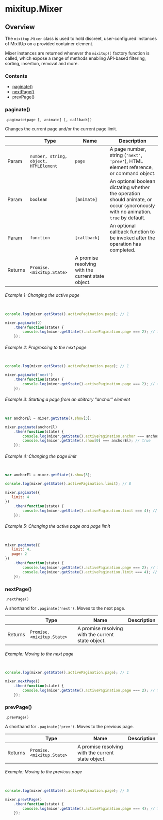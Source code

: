 # mixitup.Mixer

## Overview

The `mixitup.Mixer` class is used to hold discreet, user-configured
instances of MixItUp on a provided container element.

Mixer instances are returned whenever the `mixitup()` factory function is called,
which expose a range of methods enabling API-based filtering, sorting,
insertion, removal and more.

### Contents

- [paginate()](#paginate)
- [nextPage()](#nextPage)
- [prevPage()](#prevPage)


<h3 id="paginate">paginate()</h3>


`.paginate(page [, animate] [, callback])`

Changes the current page and/or the current page limit.

|   |Type | Name | Description
|---|--- | --- | ---
|Param   |`number, string, object, HTMLElement` | `page` | A page number, string (`'next'`, `'prev'`), HTML element reference, or command object.
|Param   |`boolean` | `[animate]` | An optional boolean dictating whether the operation should animate, or occur syncronously with no animation. `true` by default.
|Param   |`function` | `[callback]` | An optional callback function to be invoked after the operation has completed.
|Returns |`Promise.<mixitup.State>` | A promise resolving with the current state object.


###### Example 1: Changing the active page

```js

console.log(mixer.getState().activePagination.page); // 1

mixer.paginate(2)
    .then(function(state) {
        console.log(mixer.getState().activePagination.page === 2); // true
    });
```
###### Example 2: Progressing to the next page

```js

console.log(mixer.getState().activePagination.page); // 1

mixer.paginate('next')
    .then(function(state) {
        console.log(mixer.getState().activePagination.page === 2); // true
    });
```
###### Example 3: Starting a page from an abitrary "anchor" element

```js

var anchorEl = mixer.getState().show[3];

mixer.paginate(anchorEl)
    .then(function(state) {
        console.log(mixer.getState().activePagination.anchor === anchorEl); // true
        console.log(mixer.getState().show[0] === anchorEl); // true
    });
```
###### Example 4: Changing the page limit

```js

var anchorEl = mixer.getState().show[3];

console.log(mixer.getState().activePagination.limit); // 8

mixer.paginate({
   limit: 4
})
    .then(function(state) {
        console.log(mixer.getState().activePagination.limit === 4); // true
    });
```
###### Example 5: Changing the active page and page limit

```js

mixer.paginate({
   limit: 4,
   page: 2
})
    .then(function(state) {
        console.log(mixer.getState().activePagination.page === 2); // true
        console.log(mixer.getState().activePagination.limit === 4); // true
    });
```

<h3 id="nextPage">nextPage()</h3>


`.nextPage()`

A shorthand for `.paginate('next')`. Moves to the next page.

|   |Type | Name | Description
|---|--- | --- | ---
|Returns |`Promise.<mixitup.State>` | A promise resolving with the current state object.


###### Example: Moving to the next page

```js

console.log(mixer.getState().activePagination.page); // 1

mixer.nextPage()
    .then(function(state) {
        console.log(mixer.getState().activePagination.page === 2); // true
    });
```

<h3 id="prevPage">prevPage()</h3>


`.prevPage()`

A shorthand for `.paginate('prev')`. Moves to the previous page.

|   |Type | Name | Description
|---|--- | --- | ---
|Returns |`Promise.<mixitup.State>` | A promise resolving with the current state object.


###### Example: Moving to the previous page

```js

console.log(mixer.getState().activePagination.page); // 5

mixer.prevtPage()
    .then(function(state) {
        console.log(mixer.getState().activePagination.page === 4); // true
    });
```

